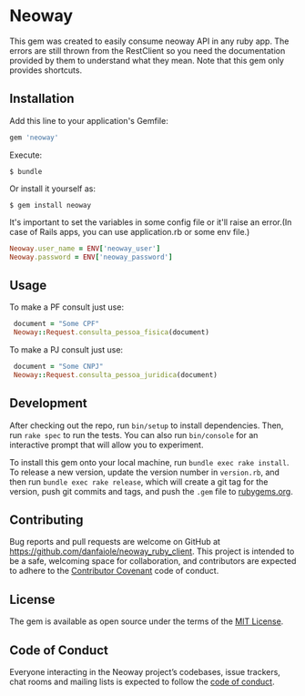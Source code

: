 # Neoway

This gem was created to easily consume neoway API in any ruby app. The errors are still thrown from the RestClient so you need the documentation provided by them to understand what they mean.
Note that this gem only provides shortcuts.

## Installation

Add this line to your application's Gemfile:

```ruby
gem 'neoway'
```

Execute:

    $ bundle

Or install it yourself as:

    $ gem install neoway

It's important to set the variables in some config file or it'll raise an error.(In case of Rails apps, you can use application.rb or some env file.)

```ruby
Neoway.user_name = ENV['neoway_user']
Neoway.password = ENV['neoway_password']
```

## Usage

To make a PF consult just use:

```ruby
 document = "Some CPF"
 Neoway::Request.consulta_pessoa_fisica(document)
```

To make a PJ consult just use:

```ruby
 document = "Some CNPJ"
 Neoway::Request.consulta_pessoa_juridica(document)
```

## Development

After checking out the repo, run `bin/setup` to install dependencies. Then, run `rake spec` to run the tests. You can also run `bin/console` for an interactive prompt that will allow you to experiment.

To install this gem onto your local machine, run `bundle exec rake install`. To release a new version, update the version number in `version.rb`, and then run `bundle exec rake release`, which will create a git tag for the version, push git commits and tags, and push the `.gem` file to [rubygems.org](https://rubygems.org).

## Contributing

Bug reports and pull requests are welcome on GitHub at https://github.com/danfaiole/neoway_ruby_client. This project is intended to be a safe, welcoming space for collaboration, and contributors are expected to adhere to the [Contributor Covenant](http://contributor-covenant.org) code of conduct.

## License

The gem is available as open source under the terms of the [MIT License](https://opensource.org/licenses/MIT).

## Code of Conduct

Everyone interacting in the Neoway project’s codebases, issue trackers, chat rooms and mailing lists is expected to follow the [code of conduct](https://github.com/danfaiole/neoway_ruby_client/blob/master/CODE_OF_CONDUCT.md).